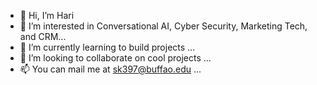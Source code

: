 - 👋 Hi, I’m Hari
- 👀 I’m interested in Conversational AI, Cyber Security, Marketing Tech, and CRM...
- 🌱 I’m currently learning to build projects ...
- 💞️ I’m looking to collaborate on cool projects ...
- 📫 You can mail me at sk397@buffao.edu ...


<!---
sk397/sk397 is a ✨ special ✨ repository because its `README.md` (this file) appears on your GitHub profile.
You can click the Preview link to take a look at your changes.
--->
